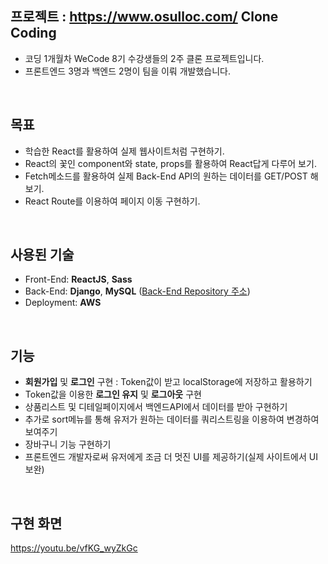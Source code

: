 ## 프로젝트 :  https://www.osulloc.com/  Clone Coding

- 코딩 1개월차 WeCode 8기 수강생들의 2주 클론 프로젝트입니다.
- 프론트엔드 3명과 백엔드 2명이 팀을 이뤄 개발했습니다.

<br>

## 목표

- 학습한 React를 활용하여 실제 웹사이트처럼 구현하기.
- React의 꽃인 component와 state, props를 활용하여 React답게 다루어 보기.
- Fetch메소드를 활용하여 실제 Back-End API의 원하는 데이터를 GET/POST 해보기.
- React Route를 이용하여 페이지 이동 구현하기.

<br>

## 사용된 기술

- Front-End: **ReactJS**, **Sass**
- Back-End: **Django**, **MySQL** ([Back-End Repository 주소](https://github.com/wecode-bootcamp-korea/aboutteatime-backend))
- Deployment: **AWS**

<br>

## 기능

- **회원가입** 및 **로그인** 구현 : Token값이 받고 localStorage에 저장하고 활용하기
- Token값을 이용한 **로그인 유지** 및 **로그아웃** 구현
- 상품리스트 및 디테일페이지에서 백엔드API에서 데이터를 받아 구현하기
- 추가로 sort메뉴를 통해 유저가 원하는 데이터를 쿼리스트링을 이용하여 변경하여 보여주기
- 장바구니 기능 구현하기
- 프론트엔드 개발자로써 유저에게 조금 더 멋진 UI를 제공하기(실제 사이트에서 UI보완)

<br>

## 구현 화면

https://youtu.be/vfKG_wyZkGc

